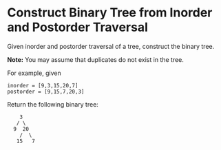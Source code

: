 # Construct Binary Tree from Inorder and Postorder Traversal

Given inorder and postorder traversal of a tree, construct the binary tree.

__Note:__
You may assume that duplicates do not exist in the tree.

For example, given

```pseudo
inorder = [9,3,15,20,7]
postorder = [9,15,7,20,3]
```

Return the following binary tree:

```pseudo
    3
   / \
  9  20
    /  \
   15   7
```